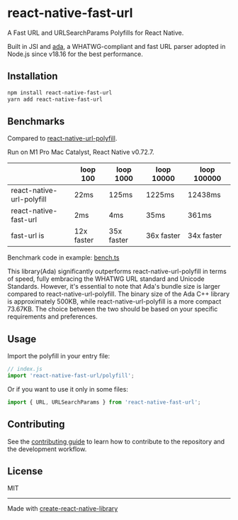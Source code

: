 # react-native-fast-url

A Fast URL and URLSearchParams Polyfills for React Native.

Built in JSI and [ada](https://github.com/ada-url/ada), a WHATWG-compliant and fast URL parser adopted in Node.js since v18.16 for the best performance.

## Installation

```sh
npm install react-native-fast-url
yarn add react-native-fast-url
```

## Benchmarks

Compared to [react-native-url-polyfill](https://github.com/charpeni/react-native-url-polyfill/tree/main).

Run on M1 Pro Mac Catalyst, React Native v0.72.7.

|                           | loop 100        | loop 1000       | loop 10000      | loop 100000     |
|---------------------------|------------|------------|------------|------------|
| react-native-url-polyfill | 22ms       | 125ms      | 1225ms     | 12438ms    |
| react-native-fast-url     | 2ms        | 4ms        | 35ms       | 361ms      |
| fast-url is               | 12x faster | 35x faster | 36x faster | 34x faster |

Benchmark code in example: [bench.ts](./example/src/bench.ts)

This library(Ada) significantly outperforms react-native-url-polyfill in terms of speed, fully embracing the WHATWG URL standard and Unicode Standards. However, it's essential to note that Ada's bundle size is larger compared to react-native-url-polyfill. The binary size of the Ada C++ library is approximately 500KB, while react-native-url-polyfill is a more compact 73.67KB. The choice between the two should be based on your specific requirements and preferences.

## Usage

Import the polyfill in your entry file:

```js
// index.js
import 'react-native-fast-url/polyfill';
```

Or if you want to use it only in some files:

```js
import { URL, URLSearchParams } from 'react-native-fast-url';
```

## Contributing

See the [contributing guide](CONTRIBUTING.md) to learn how to contribute to the repository and the development workflow.

## License

MIT

---

Made with [create-react-native-library](https://github.com/callstack/react-native-builder-bob)
